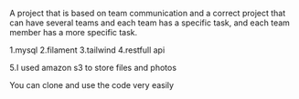 
A project that is based on team communication and a correct project that can have several teams and each team has a specific task, and each team member has a more specific task.


1.mysql 
2.filament
3.tailwind 
4.restfull api 

5.I used amazon s3 to store files and photos

You can clone and use the code very easily










